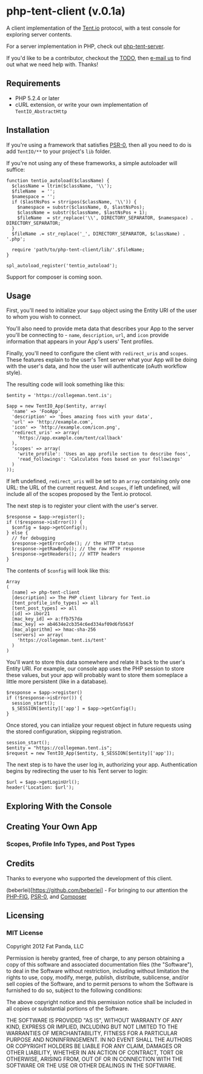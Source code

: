 # php-tent-client (v.0.1a)

A client implementation of the [Tent.io](http://tent.io/) protocol, 
with a test console for exploring server contents.

For a server implementation in PHP, check out [php-tent-server](http://github.com/collegeman/php-tent-server).

If you'd like to be a contributor, checkout the [TODO](https://github.com/collegeman/php-tent-server/blob/master/TODO.md), 
then [e-mail us](mailto:yo@fatpandadev.com) to find out what we need
help with. Thanks!

## Requirements

* PHP 5.2.4 or later
* cURL extension, or write your own implementation of `TentIO_AbstractHttp`

## Installation

If you're using a framework that satisfies [PSR-0](https://github.com/php-fig/fig-standards/blob/master/accepted/PSR-0.md), then
all you need to do is add `TentIO/**` to your project's `lib` folder.

If you're not using any of these frameworks, a simple autoloader will suffice:

    function tentio_autoload($className) {
      $className = ltrim($className, '\\');
      $fileName  = '';
      $namespace = '';
      if ($lastNsPos = strripos($className, '\\')) {
        $namespace = substr($className, 0, $lastNsPos);
        $className = substr($className, $lastNsPos + 1);
        $fileName  = str_replace('\\', DIRECTORY_SEPARATOR, $namespace) . DIRECTORY_SEPARATOR;
      }
      $fileName .= str_replace('_', DIRECTORY_SEPARATOR, $className) . '.php';

      require 'path/to/php-tent-client/lib/'.$fileName;
    }

    spl_autoload_register('tentio_autoload');

Support for composer is coming soon.

## Usage

First, you'll need to initialize your `$app` object using the
Entity URI of the user to whom you wish to connect.

You'll also need to provide meta data that describes your App to
the server you'll be connecting to - `name`, `description`,
`url`, and `icon` provide information that appears in your
App's users' Tent profiles.

Finally, you'll need to configure the client with `redirect_uris`
and `scopes`. These features explain to the user's Tent server what
your App will be doing with the user's data, and how the user will
authenticate (oAuth workflow style).

The resulting code will look something like this:

    $entity = 'https://collegeman.tent.is';

    $app = new TentIO_App($entity, array(
      'name' => 'FooApp',
      'description' => 'Does amazing foos with your data',
      'url' => 'http://example.com',
      'icon' => 'http://example.com/icon.png',
      'redirect_uris' => array( 
        'https://app.example.com/tent/callback'
      ),
      'scopes' => array(
        'write_profile': 'Uses an app profile section to describe foos',
        'read_followings': 'Calculates foos based on your followings'
      )
    ));

If left undefined, `redirect_uris` will be set to an `array` containing
only one URL: the URL of the current request. And `scopes`, if left
undefined, will include all of the scopes proposed by the Tent.io 
protocol.

The next step is to register your client with the user's server. 

    $response = $app->register();
    if (!$response->isError()) {
      $config = $app->getConfig();
    } else {
      // for debugging
      $response->getErrorCode(); // the HTTP status
      $response->getRawBody(); // the raw HTTP response
      $response->getHeaders(); // HTTP headers
    }

The contents of `$config` will look like this:

    Array
    (
      [name] => php-tent-client
      [description] => The PHP client library for Tent.io
      [tent_profile_info_types] => all
      [tent_post_types] => all
      [id] => ibor21
      [mac_key_id] => a:ffb757da
      [mac_key] => ab4634e2cb354c6ed334af09d6fb563f
      [mac_algorithm] => hmac-sha-256
      [servers] => array(
        'https://collegeman.tent.is/tent'
      )
    )

You'll want to store this data somewhere and relate it back to the user's
Entity URI. For example, our console app uses the PHP session to store 
these values, but your app will probably want to store them someplace a 
little more persistent (like in a database).

    $response = $app->register()
    if (!$response->isError()) {
      session_start();
      $_SESSION[$entity]['app'] = $app->getConfig();
    }

Once stored, you can intialize your request object in future requests
using the stored configuration, skipping registration.

    session_start();
    $entity = "https://collegeman.tent.is";
    $request = new TentIO_App($entity, $_SESSION[$entity]['app']);

The next step is to have the user log in, authorizing your app. Authentication
begins by redirecting the user to his Tent server to login:

    $url = $app->getLoginUrl();
    header('Location: $url');


## Exploring With the Console

## Creating Your Own App

### Scopes, Profile Info Types, and Post Types

## Credits

Thanks to everyone who supported the development of this client.

(beberlei)[https://github.com/beberlei] - For bringing to our attention the [PHP-FIG](http://www.php-fig.org/), [PSR-0](https://github.com/php-fig/fig-standards/blob/master/accepted/PSR-0.md), and [Composer](http://getcomposer.org/)

## Licensing

### MIT License

Copyright 2012 Fat Panda, LLC

Permission is hereby granted, free of charge, to any person obtaining
a copy of this software and associated documentation files (the
"Software"), to deal in the Software without restriction, including
without limitation the rights to use, copy, modify, merge, publish,
distribute, sublicense, and/or sell copies of the Software, and to
permit persons to whom the Software is furnished to do so, subject to
the following conditions:

The above copyright notice and this permission notice shall be
included in all copies or substantial portions of the Software.

THE SOFTWARE IS PROVIDED "AS IS", WITHOUT WARRANTY OF ANY KIND,
EXPRESS OR IMPLIED, INCLUDING BUT NOT LIMITED TO THE WARRANTIES OF
MERCHANTABILITY, FITNESS FOR A PARTICULAR PURPOSE AND
NONINFRINGEMENT. IN NO EVENT SHALL THE AUTHORS OR COPYRIGHT HOLDERS BE
LIABLE FOR ANY CLAIM, DAMAGES OR OTHER LIABILITY, WHETHER IN AN ACTION
OF CONTRACT, TORT OR OTHERWISE, ARISING FROM, OUT OF OR IN CONNECTION
WITH THE SOFTWARE OR THE USE OR OTHER DEALINGS IN THE SOFTWARE.